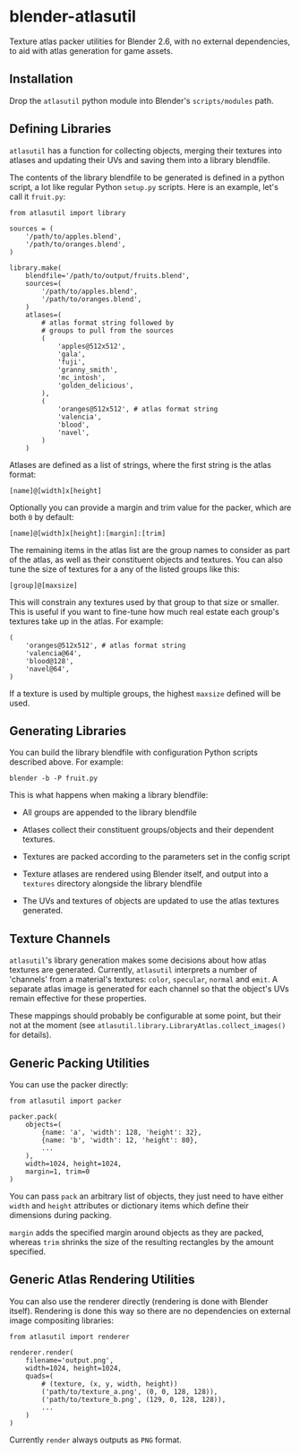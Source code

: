 blender-atlasutil
=================

Texture atlas packer utilities for Blender 2.6, with no external
dependencies, to aid with atlas generation for game assets.

Installation
------------

Drop the `atlasutil` python module into Blender's `scripts/modules`
path.

Defining Libraries
------------------

`atlasutil` has a function for collecting objects, merging their
textures into atlases and updating their UVs and saving them into a
library blendfile.

The contents of the library blendfile to be generated is defined in a
python script, a lot like regular Python `setup.py` scripts.  Here is
an example, let's call it `fruit.py`:

    from atlasutil import library

    sources = (
        '/path/to/apples.blend',
        '/path/to/oranges.blend',
    )

    library.make(
        blendfile='/path/to/output/fruits.blend',
        sources=(
            '/path/to/apples.blend',
            '/path/to/oranges.blend',
        )
        atlases=(
            # atlas format string followed by
            # groups to pull from the sources
            (
                'apples@512x512',  
                'gala',
                'fuji',
                'granny_smith',
                'mc_intosh',
                'golden_delicious',
            ),
            (
                'oranges@512x512', # atlas format string
                'valencia',
                'blood',
                'navel',
            )
        )
    
Atlases are defined as a list of strings, where the first string
is the atlas format:

    [name]@[width]x[height]

Optionally you can provide a margin and trim value for the packer,
which are both `0` by default:
    
    [name]@[width]x[height]:[margin]:[trim]

The remaining items in the atlas list are the group names to consider
as part of the atlas, as well as their constituent objects and
textures.  You can also tune the size of textures for a any of the
listed groups like this:

    [group]@[maxsize]

This will constrain any textures used by that group to that size or
smaller.  This is useful if you want to fine-tune how much real estate
each group's textures take up in the atlas.  For example:

    (
        'oranges@512x512', # atlas format string
        'valencia@64',
        'blood@128',
        'navel@64',
    )

If a texture is used by multiple groups, the highest `maxsize` defined
will be used.

Generating Libraries
--------------------

You can build the library blendfile with configuration Python scripts
described above.  For example:
    
    blender -b -P fruit.py
    
This is what happens when making a library blendfile:

* All groups are appended to the library blendfile

* Atlases collect their constituent groups/objects and their
  dependent textures.

* Textures are packed according to the parameters set in the
  config script

* Texture atlases are rendered using Blender itself, and output
  into a `textures` directory alongside the library blendfile

* The UVs and textures of objects are updated to use the atlas
  textures generated.

Texture Channels
----------------
    
`atlasutil`'s library generation makes some decisions about how atlas
textures are generated.  Currently, `atlasutil` interprets a number of
'channels' from a material's textures: `color`, `specular`, `normal`
and `emit`.  A separate atlas image is generated for each channel so
that the object's UVs remain effective for these properties.

These mappings should probably be configurable at some point, but
their not at the moment (see
`atlasutil.library.LibraryAtlas.collect_images()` for details).

Generic Packing Utilities
-------------------------

You can use the packer directly:

    from atlasutil import packer

    packer.pack(
        objects=(
            {name: 'a', 'width': 128, 'height': 32},
            {name: 'b', 'width': 12, 'height': 80},
            ...
        ),
        width=1024, height=1024,
        margin=1, trim=0
    )

You can pass `pack` an arbitrary list of objects, they just need to
have either `width` and `height` attributes or dictionary items which
define their dimensions during packing.

`margin` adds the specified margin around objects as they are packed,
whereas `trim` shrinks the size of the resulting rectangles by the
amount specified.

Generic Atlas Rendering Utilities
---------------------------------

You can also use the renderer directly (rendering is done with Blender
itself).  Rendering is done this way so there are no dependencies on
external image compositing libraries:

    from atlasutil import renderer

    renderer.render(
        filename='output.png',
        width=1024, height=1024,
        quads=(
            # (texture, (x, y, width, height))
            ('path/to/texture_a.png', (0, 0, 128, 128)),
            ('path/to/texture_b.png', (129, 0, 128, 128)),
            ...
        )
    )

Currently `render` always outputs as `PNG` format.
